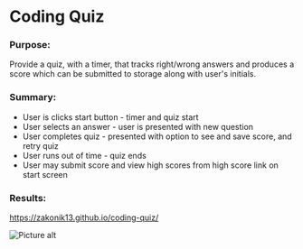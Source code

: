 # Coding Quiz

### Purpose:
  Provide a quiz, with a timer, that tracks right/wrong answers and produces a score which can be submitted to storage along with user's initials.
  
  
### Summary:

   * User is clicks start button - timer and quiz start
   * User selects an answer - user is presented with new question
   * User completes quiz - presented with option to see and save score, and retry quiz
   * User runs out of time - quiz ends
   * User may submit score and view high scores from high score link on start screen
   


### Results:

https://zakonik13.github.io/coding-quiz/

![Picture alt](https://www.webpagescreenshot.info/image-url/Bf9KnUobo "Coding Quiz")